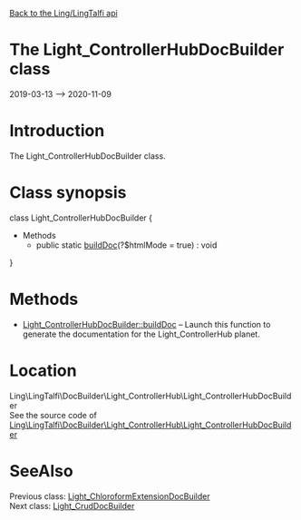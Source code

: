 [Back to the Ling/LingTalfi api](https://github.com/lingtalfi/LingTalfi/blob/master/doc/api/Ling/LingTalfi.md)



The Light_ControllerHubDocBuilder class
================
2019-03-13 --> 2020-11-09






Introduction
============

The Light_ControllerHubDocBuilder class.



Class synopsis
==============


class <span class="pl-k">Light_ControllerHubDocBuilder</span>  {

- Methods
    - public static [buildDoc](https://github.com/lingtalfi/LingTalfi/blob/master/doc/api/Ling/LingTalfi/DocBuilder/Light_ControllerHub/Light_ControllerHubDocBuilder/buildDoc.md)(?$htmlMode = true) : void

}






Methods
==============

- [Light_ControllerHubDocBuilder::buildDoc](https://github.com/lingtalfi/LingTalfi/blob/master/doc/api/Ling/LingTalfi/DocBuilder/Light_ControllerHub/Light_ControllerHubDocBuilder/buildDoc.md) &ndash; Launch this function to generate the documentation for the Light_ControllerHub planet.





Location
=============
Ling\LingTalfi\DocBuilder\Light_ControllerHub\Light_ControllerHubDocBuilder<br>
See the source code of [Ling\LingTalfi\DocBuilder\Light_ControllerHub\Light_ControllerHubDocBuilder](https://github.com/lingtalfi/LingTalfi/blob/master/DocBuilder/Light_ControllerHub/Light_ControllerHubDocBuilder.php)



SeeAlso
==============
Previous class: [Light_ChloroformExtensionDocBuilder](https://github.com/lingtalfi/LingTalfi/blob/master/doc/api/Ling/LingTalfi/DocBuilder/Light_ChloroformExtension/Light_ChloroformExtensionDocBuilder.md)<br>Next class: [Light_CrudDocBuilder](https://github.com/lingtalfi/LingTalfi/blob/master/doc/api/Ling/LingTalfi/DocBuilder/Light_Crud/Light_CrudDocBuilder.md)<br>
